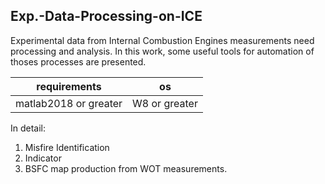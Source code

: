 ## Exp.-Data-Processing-on-ICE

Experimental data from Internal Combustion Engines measurements need processing and analysis. 
In this work, some useful tools for automation of thoses processes are presented. 

| requirements         | os        |
| -------------------- | --------- |
| matlab2018 or greater | W8 or greater |

In detail:
1. Misfire Identification
2. Indicator 
3. BSFC map production from WOT measurements.
